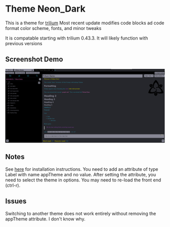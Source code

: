 # Theme Neon_Dark
This is a theme for [trilium](https://github.com/zadam/trilium)
Most recent update modifies code blocks ad code format color scheme, fonts, and minor tweaks

It is compatable starting with trilium 0.43.3. It will likely function with previous versions

## Screenshot Demo
![demo picture](/Screenshots/Neon_Dark_Demo1.jpeg)

## Notes
See [here](https://github.com/zadam/trilium/wiki/Themes) for installation instructions. You need to add an attribute of type Label with name appTheme and no value. After setting the attribute, you need to select the theme in options. You may need to re-load the front end (ctrl-r).

## Issues
Switching to another theme does not work entirely without removing the appTheme attribute. I don't know why.
